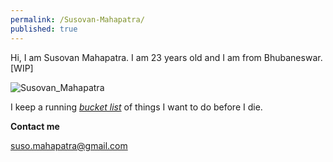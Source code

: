 ```yaml
---
permalink: /Susovan-Mahapatra/
published: true
---
```

Hi, I am Susovan Mahapatra. I am 23 years old and I am from Bhubaneswar. [WIP]

![Susovan_Mahapatra]({{site.baseurl}}/images/Susovan_Mahapatra.jpg)

I keep a running <i>[bucket list](https://whysosuso.com/Susovan-Mahapatra-bucket-list/)</i> of things I want to do before I die. 
<p><b>Contact me</b></p>

[suso.mahapatra@gmail.com](mailto:suso.mahapatra@gmail.com)
